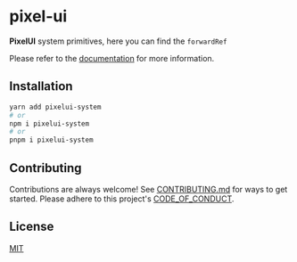# pixel-ui

**PixelUI** system primitives, here you can find the `forwardRef`

Please refer to the [documentation](https://github.com/Alejocabeza/pixelui) for more information.

## Installation

```sh
yarn add pixelui-system
# or
npm i pixelui-system
# or
pnpm i pixelui-system
```

## Contributing
Contributions are always welcome!
See [CONTRIBUTING.md](https://github.com/Alejocabeza/pixelUi) for ways to get started.
Please adhere to this project's [CODE_OF_CONDUCT](https://github.com/Alejocabeza/pixelUi).

## License
[MIT](https://choosealicense.com/licenses/mit/)
